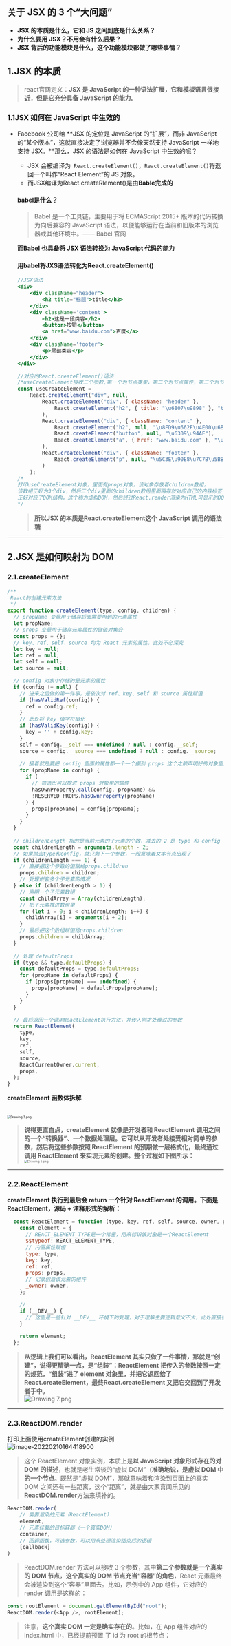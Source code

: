 ## 关于 JSX 的 3 个“大问题”

* **JSX 的本质是什么，它和 JS 之间到底是什么关系？**
* **为什么要用 JSX？不用会有什么后果？**
* **JSX 背后的功能模块是什么，这个功能模块都做了哪些事情？**



## 1.JSX 的本质

> react官网定义：**JSX 是 JavaScript 的一种语法扩展，它和模板语言很接近，但是它充分具备 JavaScript 的能力。**

### 1.1JSX 如何在 JavaScript 中生效的

* Facebook 公司给 **JSX 的定位是 JavaScript 的“扩展”，而非 JavaScript 的“某个版本”，这就直接决定了浏览器并不会像天然支持 JavaScript 一样地支持 JSX。**那么，JSX 的语法是如何在 JavaScript 中生效的呢？

  * JSX 会被编译为` React.createElement()`，` React.createElement() `将返回一个叫作“React Element”的 JS 对象。
  * 而JSX编译为React.createRlement()是由**Bable完成的**

  #### **babel是什么？**

  >Babel 是一个工具链，主要用于将 ECMAScript 2015+ 版本的代码转换为向后兼容的 JavaScript 语法，以便能够运行在当前和旧版本的浏览器或其他环境中。—— Babel 官网

  **而Babel 也具备将 JSX 语法转换为 JavaScript 代码的能力**

  

  #### **用babel将JXS语法转化为React.createElement()**

  ```jsx
  //JSX语法
  <div>
      <div className="header">
          <h2 title="标题">title</h2>
      </div>
      <div className='content'>
          <h2>这是一段类容</h2>
          <button>按钮</button>
          <a href="www.baidu.com">百度</a>
      </div>
      <div className='footer'>
          <p>尾部类容</p>
      </div>
  </div>
  
  //对应的React.createElement()语法
  /*useCreateElement接收三个参数,第一个为节点类型，第二个为节点属性，第三个为节点里面的内容*/
  const useCreateElement =
      React.createElement("div", null,
          React.createElement("div", { className: "header" },
              React.createElement("h2", { title: "\u6807\u9898" }, "title")
          ),
          React.createElement("div", { className: "content" },
              React.createElement("h2", null, "\u8FD9\u662F\u4E00\u6BB5\u7C7B\u5BB9"),
              React.createElement("button", null, "\u6309\u94AE"),
              React.createElement("a", { href: "www.baidu.com" }, "\u767E\u5EA6")
          ),
          React.createElement("div", { className: "footer" },
              React.createElement("p", null, "\u5C3E\u90E8\u7C7B\u5BB9")
          )
      );
  /* 
  打印useCreateElement对象，里面有props对象，该对象存放着children数组，
  该数组正好为3个div，然后三个div里面的children数组里面再存放对应自己的内容标签 
  正好对应了DOM结构，这个称为虚拟DOM，然后经过React.render渲染为HTML可显示的DOM树结构
  */
  ```

  > **所以JSX 的本质是React.createElement这个 JavaScript 调用的语法糖**

---



## 2.JSX 是如何映射为 DOM 

### 2.1.createElement

```js
/**
 React的创建元素方法
 */
export function createElement(type, config, children) {
  // propName 变量用于储存后面需要用到的元素属性
  let propName; 
  // props 变量用于储存元素属性的键值对集合
  const props = {}; 
  // key、ref、self、source 均为 React 元素的属性，此处不必深究
  let key = null;
  let ref = null; 
  let self = null; 
  let source = null; 

  // config 对象中存储的是元素的属性
  if (config != null) { 
    // 进来之后做的第一件事，是依次对 ref、key、self 和 source 属性赋值
    if (hasValidRef(config)) {
      ref = config.ref;
    }
    // 此处将 key 值字符串化
    if (hasValidKey(config)) {
      key = '' + config.key; 
    }
    self = config.__self === undefined ? null : config.__self;
    source = config.__source === undefined ? null : config.__source;
      
    // 接着就是要把 config 里面的属性都一个一个挪到 props 这个之前声明好的对象里面
    for (propName in config) {
      if (
        // 筛选出可以提进 props 对象里的属性
        hasOwnProperty.call(config, propName) &&
        !RESERVED_PROPS.hasOwnProperty(propName) 
      ) {
        props[propName] = config[propName]; 
      }
    }
  }
    
  // childrenLength 指的是当前元素的子元素的个数，减去的 2 是 type 和 config 两个参数占用的长度
  const childrenLength = arguments.length - 2; 
  // 如果抛去type和config，就只剩下一个参数，一般意味着文本节点出现了
  if (childrenLength === 1) { 
    // 直接把这个参数的值赋给props.children
    props.children = children; 
    // 处理嵌套多个子元素的情况
  } else if (childrenLength > 1) { 
    // 声明一个子元素数组
    const childArray = Array(childrenLength); 
    // 把子元素推进数组里
    for (let i = 0; i < childrenLength; i++) { 
      childArray[i] = arguments[i + 2];
    }
    // 最后把这个数组赋值给props.children
    props.children = childArray; 
  } 
    
  // 处理 defaultProps
  if (type && type.defaultProps) {
    const defaultProps = type.defaultProps;
    for (propName in defaultProps) { 
      if (props[propName] === undefined) {
        props[propName] = defaultProps[propName];
      }
    }
  }

  // 最后返回一个调用ReactElement执行方法，并传入刚才处理过的参数
  return ReactElement(
    type,
    key,
    ref,
    self,
    source,
    ReactCurrentOwner.current,
    props,
  );
}

```

**createElement 函数体拆解**

<br><img src="https://s0.lgstatic.com/i/image/M00/5C/69/Ciqc1F-BeuGAepNsAACqreYXrj0410.png" alt="Drawing 3.png" style="zoom: 50%;" />

>**说得更直白点，createElement 就像是开发者和 ReactElement 调用之间的一个“转换器”、一个数据处理层。它可以从开发者处接受相对简单的参数，然后将这些参数按照 ReactElement 的预期做一层格式化，最终通过调用 ReactElement 来实现元素的创建。整个过程如下图所示：**<br><img src="https://s0.lgstatic.com/i/image/M00/5C/69/Ciqc1F-BevGANuu4AACN5mBDMlg569.png" alt="Drawing 5.png" style="zoom:50%;" />

---



### 2.2.ReactElement 

**createElement 执行到最后会 return 一个针对 ReactElement 的调用。下面是 ReactElement，源码 + 注释形式的解析：**

```js
  const ReactElement = function (type, key, ref, self, source, owner, props) {
    const element = {
      // REACT_ELEMENT_TYPE是一个常量，用来标识该对象是一个ReactElement
      $$typeof: REACT_ELEMENT_TYPE,
      // 内置属性赋值
      type: type,
      key: key,
      ref: ref,
      props: props,
      // 记录创造该元素的组件
      _owner: owner,
    };

    // 
    if (__DEV__) {
      // 这里是一些针对 __DEV__ 环境下的处理，对于理解主要逻辑意义不大，此处直接省略掉，以免混淆视听
    }

    return element;
  };
```

> **从逻辑上我们可以看出，ReactElement 其实只做了一件事情，那就是“创建”，说得更精确一点，是“组装”：ReactElement 把传入的参数按照一定的规范，“组装”进了 element 对象里，并把它返回给了 React.createElement，最终React.createElement 又把它交回到了开发者手中。**<br>![Drawing 7.png](https://s0.lgstatic.com/i/image/M00/5C/74/CgqCHl-Bex6AM5rhAACJMrix5bk913.png)

---



### **2.3.ReactDOM.render**

打印上面使用createElement创建的实例<br><img src="image-20220210164418900.png" alt="image-20220210164418900"  />

> 这个 ReactElement 对象实例，本质上是**以 JavaScript 对象形式存在的对 DOM 的描述**，也就是老生常谈的“虚拟 DOM”（**准确地说，是虚拟 DOM 中的一个节点**。既然是“虚拟 DOM”，那就意味着和渲染到页面上的真实 DOM 之间还有一些距离，这个“距离”，就是由大家喜闻乐见的**ReactDOM.render**方法来填补的。

```js
ReactDOM.render(
    // 需要渲染的元素（ReactElement）
    element, 
    // 元素挂载的目标容器（一个真实DOM）
    container,
    // 回调函数，可选参数，可以用来处理渲染结束后的逻辑
    [callback]
)
```

> ReactDOM.render 方法可以接收 3 个参数，其中**第二个参数就是一个真实的 DOM 节点**，**这个真实的 DOM 节点充当“容器”的角色**，React 元素最终会被渲染到这个“容器”里面去。比如，示例中的 App 组件，它对应的 render 调用是这样的：

```js
const rootElement = document.getElementById("root");
ReactDOM.render(<App />, rootElement);
```

> 注意，**这个真实 DOM 一定是确实存在的**。比如，在 App 组件对应的 index.html 中，已经提前预置 了 id 为 root 的根节点：

